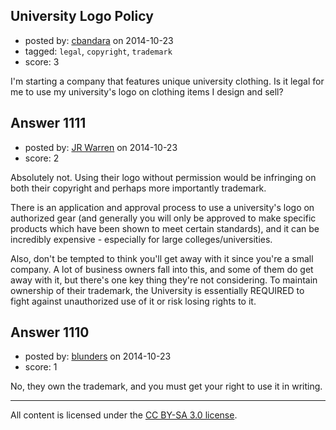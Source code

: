 ## University Logo Policy

- posted by: [cbandara](https://stackexchange.com/users/5218700/cbandara) on 2014-10-23
- tagged: `legal`, `copyright`, `trademark`
- score: 3

<p>I'm starting a company that features unique university clothing. Is it legal for me to use my university's logo on clothing items I design and sell?</p>



## Answer 1111

- posted by: [JR Warren](https://stackexchange.com/users/1866317/jr-warren) on 2014-10-23
- score: 2

<p>Absolutely not. Using their logo without permission would be infringing on both their copyright and perhaps more importantly trademark.  </p>

<p>There is an application and approval process to use a university's logo on authorized gear (and generally you will only be approved to make specific products which have been shown to meet certain standards), and it can be incredibly expensive - especially for large colleges/universities.</p>

<p>Also, don't be tempted to think you'll get away with it since you're a small company. A lot of business owners fall into this, and some of them do get away with it, but there's one key thing they're not considering.  To maintain ownership of their trademark, the University is essentially REQUIRED to fight against unauthorized use of it or risk losing rights to it.</p>



## Answer 1110

- posted by: [blunders](https://stackexchange.com/users/216182/blunders) on 2014-10-23
- score: 1

<p>No, they own the trademark, and you must get your right to use it in writing.</p>




---

All content is licensed under the [CC BY-SA 3.0 license](https://creativecommons.org/licenses/by-sa/3.0/).
